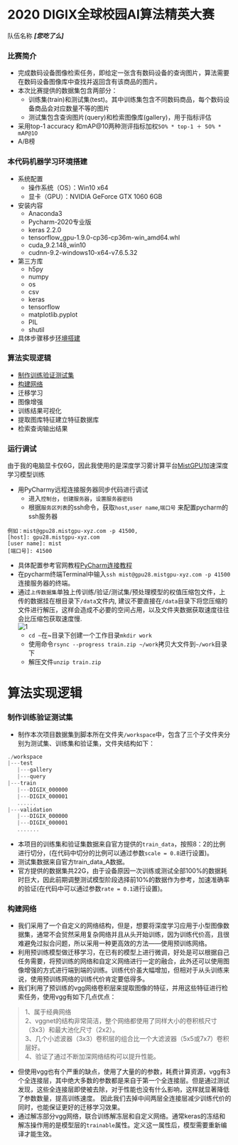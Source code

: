 2020 DIGIX全球校园AI算法精英大赛
=================================
队伍名称 ***[您吃了么]***  

### 比赛简介
* 完成数码设备图像检索任务，即给定一张含有数码设备的查询图片，算法需要在数码设备图像库中查找并返回含有该商品的图片。
* 本次比赛提供的数据集包含两部分：  
	* 训练集(train)和测试集(test)。其中训练集包含不同数码商品，每个数码设备商品会对应数量不等的图片
	* 测试集包含查询图片(query)和检索图像库(gallery)，用于指标评估  
* 采用top-1 accuracy 和mAP@10两种测评指标加权`𝟧𝟢% * 𝚝𝚘𝚙-𝟷 ＋ 𝟧𝟢% * 𝚖𝖠𝖯@𝟷𝟢`  
* A/B榜  

### 本代码机器学习环境搭建
* 系统配置
	* 操作系统（OS）：Win10 x64
	* 显卡（GPU）：NVIDIA GeForce GTX 1060 6GB
* 安装内容
	* Anaconda3
	* Pycharm-2020专业版
	* keras 2.2.0
	* tensorflow_gpu-1.9.0-cp36-cp36m-win_amd64.whl
	* cuda_9.2.148_win10
	* cudnn-9.2-windows10-x64-v7.6.5.32  
* 第三方库
	* h5py  
	* numpy  
	* os  
	* csv  
	* keras  
	* tensorflow  
	* matplotlib.pyplot  
	* PIL  
	* shutil  
* 具体步骤移步[环境搭建](https://github.com/liuwentao1992/HuaweiDIGIX-2020/blob/master/%E9%85%8D%E7%BD%AE.md)

### 算法实现逻辑
* [制作训练验证测试集](#制作训练验证测试集)
* [构建网络](#构建网络)
* 迁移学习
* 图像增强
* 训练结果可视化
* 提取图库特征建立特征数据库
* 检索查询输出结果

### 运行调试
由于我的电脑显卡仅6G，因此我使用的是深度学习雾计算平台[MistGPU](https://mistgpu.com/)加速深度学习模型训练
* 用PyCharmy远程连接服务器同步代码进行调试  
	* 进入`控制台`，`创建服务器`，`设置服务器密码`  
	* 根据`服务区列表`的ssh命令，获取`host`,`user name`,`端口号` 来配置pycharm的ssh服务器    

```	
例如：mist@gpu28.mistgpu-xyz.com -p 41500,   
[host]: gpu28.mistgpu-xyz.com  
[user name]: mist  
[端口号]: 41500  
```   

* 具体配置参考官网教程[PyCharm连接教程](http://blog.mistgpu.com/2020/04/08/PyCharm%E8%BF%9E%E6%8E%A5%E6%95%99%E7%A8%8B/)
* 在pycharm终端Terminal中输入`ssh mist@gpu28.mistgpu-xyz.com -p 41500`连接服务器的终端。
* 通过`上传数据集`单独上传训练/验证/测试集/预处理模型的权值压缩包文件，上传的数据挂在根目录下`/data`文件内,
	建议不要直接在`/data`目录下将您压缩的文件进行解压，这样会造成不必要的空间占用，以及文件夹数据获取速度往往会比压缩包获取速度慢.  
	![1](https://github.com/liuwentao1992/HuaweiDIGIX-2020/blob/master/github%E5%9B%BE%E7%89%87/train_test_validation.png)
	* `cd ~`在~目录下创建一个工作目录`mkdir work`
	* 使用命令`rsync --progress train.zip ~/work`拷贝大文件到`~/work`目录下
	* 解压文件`unzip train.zip`


算法实现逻辑
============
### 制作训练验证测试集
* 制作本次项目数据集到脚本所在文件夹`/workspace`中，包含了三个子文件夹分别为测试集、训练集和验证集，文件夹结构如下：
```cpp
./workspace  
|---test
   |---gallery
   |---query
|---train
   |---DIGIX_000000
   |---DIGIX_000001
   ......
|---validation
   |---DIGIX_000000
   |---DIGIX_000001
   .......
```

* 本项目的训练集和验证集数据来自官方提供的`train_data`，按照8：2的比例进行切分，(在代码中切分的比例可以通过参数`scale = 0.8`进行设置)。
* 测试集数据来自官方train_data_A数据。
* 官方提供的数据集共22G，由于设备原因一次训练或测试全部100%的数据耗时巨大，因此前期调整测试模型阶段选择前10%的数据作为参考，加速准确率的验证(在代码中可以通过参数`rate = 0.1`进行设置)。

### 构建网络
* 我们采用了一个自定义的网络结构，但是，想要将深度学习应用于小型图像数据集，通常不会贸然采用复杂网络并且从头开始训练，因为训练代价高，且很难避免过拟合问题，所以采用一种更高效的方法——使用预训练网络。
* 利用预训练模型做迁移学习，在已有的模型上进行微调，好处是可以根据自己任务需要，将预训练的网络和自定义网络进行一定的融合，此外还可以使用图像增强的方式进行端到端的训练。训练代价虽大幅增加，但相对于从头训练来说，使用预训练网络的训练代价肯定要低得多。
* 我们利用了预训练的vgg网络卷积层来提取图像的特征，并用这些特征进行检索任务，使用vgg有如下几点优点：
> 1、属于经典网络  
> 2、vggnet的结构非常简洁，整个网络都使用了同样大小的卷积核尺寸（3x3）和最大池化尺寸（2x2）。    
> 3、几个小滤波器（3x3）卷积层的组合比一个大滤波器（5x5或7x7）卷积层好。     
> 4、验证了通过不断加深网络结构可以提升性能。   
* 但使用vgg也有个严重的缺点，使用了大量的的参数，耗费计算资源，vgg有3个全连接层，其中绝大多数的参数都是来自于第一个全连接层。但是通过测试发现，这些全连接层即使被去除，对于性能也没有什么影响，这样就显著降低了参数数量，提高训练速度。
因此我们去掉中间两层全连接层减少训练代价的同时，也能保证更好的迁移学习效果。
* 通过解冻部分vgg网络，联合训练解冻层和自定义网络。通常keras的冻结和解冻操作用的是模型层的`trainable`属性。定义这一属性后，模型需要重新编译才能生效。



















